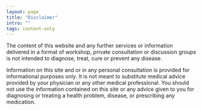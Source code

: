 ```yaml
---
layout: page
title: "Disclaimer"
intro: ""
tags: content-only
---
```


The content of this website and any further services or information delivered in a format of workshop, private consultation or discussion groups is not intended to diagnose, treat, cure or prevent any disease.

Information on this site and or in any personal consultation is provided for informational purposes only. It is not meant to substitute medical advice provided by your physician or any other medical professional. You should not use the information contained on this site or any advice given to you for diagnosing or treating a health problem, disease, or prescribing any medication.
